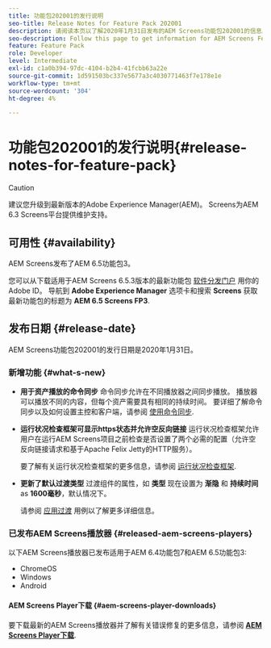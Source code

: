 ```yaml
---
title: 功能包202001的发行说明
seo-title: Release Notes for Feature Pack 202001
description: 请阅读本页以了解2020年1月31日发布的AEM Screens功能包202001的信息。
seo-description: Follow this page to get information for AEM Screens Feature Pack 202001 released on January 31, 2020.
feature: Feature Pack
role: Developer
level: Intermediate
exl-id: c1a0b394-97dc-4104-b2b4-41fcbb63a22e
source-git-commit: 1d591503bc337e5677a3c4030771463f7e178e1e
workflow-type: tm+mt
source-wordcount: '304'
ht-degree: 4%

---
```


# 功能包202001的发行说明{#release-notes-for-feature-pack}

>[!CAUTION]
>
>建议您升级到最新版本的Adobe Experience Manager(AEM)。 Screens为AEM 6.3 Screens平台提供维护支持。

## 可用性 {#availability}

AEM Screens发布了AEM 6.5功能包3。

您可以从下载适用于AEM Screens 6.5.3版本的最新功能包 [软件分发门户](https://experience.adobe.com/#/downloads/content/software-distribution/en/aem.html) 用你的Adobe ID。 导航到 **Adobe Experience Manager** 选项卡和搜索 **Screens** 获取最新功能包的标题为 **AEM 6.5 Screens FP3**.

## 发布日期 {#release-date}

AEM Screens功能包202001的发行日期是2020年1月31日。

### 新增功能 {#what-s-new}

* **用于资产播放的命令同步**
命令同步允许在不同播放器之间同步播放。 播放器可以播放不同的内容，但每个资产需要具有相同的持续时间。
要详细了解命令同步以及如何设置主控和客户端，请参阅 [使用命令同步](using-command-sync.md).

* **运行状况检查框架可显示https状态并允许空反向链接**
运行状况检查框架允许用户在运行AEM Screens项目之前检查是否设置了两个必需的配置（允许空反向链接请求和基于Apache Felix Jetty的HTTP服务）。

   要了解有关运行状况检查框架的更多信息，请参阅 [运行状况检查框架](/help/user-guide/configuring-screens-introduction.md#health-check-framework).

* **更新了默认过渡类型**
过渡组件的属性，如 
**类型** 现在设置为 **渐隐** 和 **持续时间** as **1600毫秒**，默认情况下。

   请参阅 [应用过渡](/help/user-guide/applying-transitions.md) 用例以了解更多详细信息。


### 已发布AEM Screens播放器 {#released-aem-screens-players}

以下AEM Screens播放器已发布适用于AEM 6.4功能包7和AEM 6.5功能包3:

* ChromeOS
* Windows
* Android

#### AEM Screens Player下载  {#aem-screens-player-downloads}

要下载最新的AEM Screens播放器并了解有关错误修复的更多信息，请参阅 [**AEM Screens Player下载**](https://download.macromedia.com/screens/).
